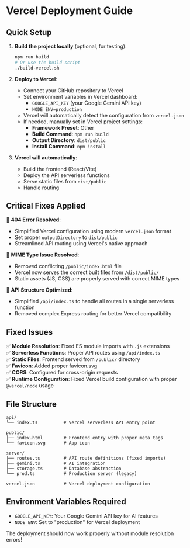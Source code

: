 # Vercel Deployment Guide

## Quick Setup

1. **Build the project locally** (optional, for testing):
   ```bash
   npm run build
   # Or use the build script
   ./build-vercel.sh
   ```

2. **Deploy to Vercel**:
   - Connect your GitHub repository to Vercel
   - Set environment variables in Vercel dashboard:
     - `GOOGLE_API_KEY` (your Google Gemini API key)
     - `NODE_ENV=production`
   - Vercel will automatically detect the configuration from `vercel.json`
   - If needed, manually set in Vercel project settings:
     - **Framework Preset**: Other
     - **Build Command**: `npm run build`
     - **Output Directory**: `dist/public`
     - **Install Command**: `npm install`

3. **Vercel will automatically**:
   - Build the frontend (React/Vite)
   - Deploy the API serverless functions
   - Serve static files from `dist/public`
   - Handle routing

## Critical Fixes Applied

🔧 **404 Error Resolved**: 
- Simplified Vercel configuration using modern `vercel.json` format
- Set proper `outputDirectory` to `dist/public`
- Streamlined API routing using Vercel's native approach

🔧 **MIME Type Issue Resolved**: 
- Removed conflicting `/public/index.html` file
- Vercel now serves the correct built files from `/dist/public/`
- Static assets (JS, CSS) are properly served with correct MIME types

🔧 **API Structure Optimized**:
- Simplified `/api/index.ts` to handle all routes in a single serverless function
- Removed complex Express routing for better Vercel compatibility

## Fixed Issues

✅ **Module Resolution**: Fixed ES module imports with `.js` extensions  
✅ **Serverless Functions**: Proper API routes using `/api/index.ts`  
✅ **Static Files**: Frontend served from `/public/` directory  
✅ **Favicon**: Added proper favicon.svg  
✅ **CORS**: Configured for cross-origin requests  
✅ **Runtime Configuration**: Fixed Vercel build configuration with proper `@vercel/node` usage  

## File Structure

```
api/
└── index.ts          # Vercel serverless API entry point

public/
├── index.html        # Frontend entry with proper meta tags  
└── favicon.svg       # App icon

server/
├── routes.ts         # API route definitions (fixed imports)
├── gemini.ts         # AI integration
├── storage.ts        # Database abstraction
└── prod.ts           # Production server (legacy)

vercel.json           # Vercel deployment configuration
```

## Environment Variables Required

- `GOOGLE_API_KEY`: Your Google Gemini API key for AI features
- `NODE_ENV`: Set to "production" for Vercel deployment

The deployment should now work properly without module resolution errors!